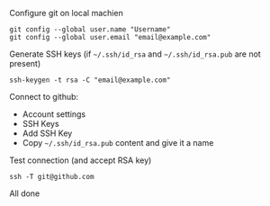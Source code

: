 Configure git on local machien

```shell
git config --global user.name "Username"
git config --global user.email "email@example.com"
```


Generate SSH keys (if `~/.ssh/id_rsa` and `~/.ssh/id_rsa.pub` are not present)
```shell
ssh-keygen -t rsa -C "email@example.com"
```

Connect to github:
* Account settings
* SSH Keys
* Add SSH Key
* Copy `~/.ssh/id_rsa.pub` content and give it a name

Test connection (and accept RSA key)
```shell
ssh -T git@github.com
``` 


All done
